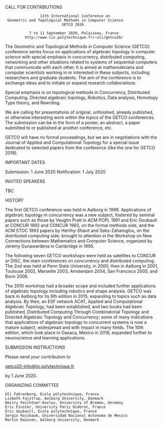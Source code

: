 CALL FOR CONTRIBUTIONS

                    11th International Conference on
  	 Geometric and Topological Methods in Computer Science
                              GETCO 2020

               7 to 11 September 2020, Palaiseau, France
             http://www.lix.polytechnique.fr/~uli/getco20/

The Geometric and Topological Methods in Computer Science (GETCO)
conference series focus on applications of algebraic topology in
computer science with special emphasis in concurrency, distributed
computing, networking and other situations related to systems of
sequential computers that communicate with each other.  It is aimed at
mathematicians and computer scientists working in or interested in
these subjects, including researchers and graduate students.  The aim
of the conference is to exchange ideas and to initiate or expand
research collaborations.

Special emphasis is on topological methods in Concurrency, Distributed
Computing, Directed algebraic topology, Robotics, Data analysis, Homotopy
Type theory, and Rewriting.

We are calling for presentations of original, unfinished, already
published, or otherwise interesting work within the topics of the
GETCO conferences.  The submission can be in the form of a poster, an
abstract, a paper submitted to or published at another conference,
etc.

GETCO will have no formal proceedings, but we are in negotiations with
the Journal of Applied and Computational Topology for a special issue
dedicated to selected papers from the conference (like the one for
GETCO 2018).

IMPORTANT DATES

  Submission:    1 June 2020
  Notification:  1 July 2020

INVITED SPEAKERS

TBC

HISTORY

The first GETCO conference was held in Aalborg in 1999.  Applications
of algebraic topology in concurrency was a new subject, fostered by
seminal papers such as those by Vaughn Pratt in ACM POPL 1991 and Eric
Goubault at CONCUR 1992 and CONCUR 1993, on the formal methods side,
and the ACM STOC 1993 papers by Herlihy-Shavit and Saks-Zaharoglou, on
the distributed computing side; brought to attention in the Workshop
on New Connections between Mathematics and Computer Science, organized
by Jeremy Gunawardena in Cambridge in 1995.

The following seven GETCO workshops were held as satellites to CONCUR
or DISC, the main conferences on concurrency and distributed
computing.  The 2nd was held at Penn State University, in 2000, then
in Aalborg in 2001, Toulouse 2002, Marseille 2003, Amsterdam 2004, San
Francisco 2005, and Bonn 2006.

The 2010 workshop had a broader scope and included further
applications of algebraic topology including robotics and shape
analysis.  GETCO was back in Aalborg for its 9th edition in 2015,
expanding to topics such as data analysis.  By then, an ESF network
ACAT, Applied and Computational Algebraic Topology, had been
established, and two books had been published, Distributed Computing
Through Combinatorial Topology and Directed Algebraic Topology and
Concurrency; some of many indications that applications of algebraic
topology to concurrent systems is now a mature subject, widespread and
with impact in many fields.  The 10th edition, which took place in
Oaxaca, Mexico in 2018, expanded further to neuroscience and learning
applications.

SUBMISSION INSTRUCTIONS

Please send your contribution to

  getco20-info@lix.polytechnique.fr

by 1 June 2020.

ORGANIZING COMMITTEE

    Uli Fahrenberg, Ecole polytechnique, France
    Lisbeth Fajstrup, Aalborg University, Denmark
    Dmitry Feichtner-Kozlov, University of Bremen, Germany
    Eric Finster, University Paris Diderot, France
    Eric Goubault, Ecole polytechnique, France
    Sergio Rajsbaum, Universidad Nacional Autonoma de Mexico
    Martin Raussen, Aalborg University, Denmark
